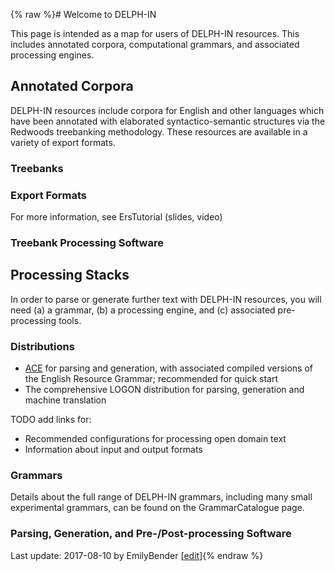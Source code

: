 {% raw %}# Welcome to DELPH-IN

This page is intended as a map for users of DELPH-IN resources. This
includes annotated corpora, computational grammars, and associated
processing engines.

## Annotated Corpora

DELPH-IN resources include corpora for English and other languages which
have been annotated with elaborated syntactico-semantic structures via
the Redwoods treebanking methodology. These resources are available in a
variety of export formats.

### Treebanks

### Export Formats

For more information, see ErsTutorial (slides, video)

### Treebank Processing Software

## Processing Stacks

In order to parse or generate further text with DELPH-IN resources, you
will need (a) a grammar, (b) a processing engine, and (c) associated
pre-processing tools.

### Distributions

- [ACE](http://sweaglesw.org/linguistics/ace/) for parsing and
generation, with associated compiled versions of the English
Resource Grammar; recommended for quick start
- The comprehensive LOGON distribution for
parsing, generation and machine translation

TODO add links for:

- Recommended configurations for processing open domain text
- Information about input and output formats

### Grammars

Details about the full range of DELPH-IN grammars, including many small
experimental grammars, can be found on the
GrammarCatalogue page.

### Parsing, Generation, and Pre-/Post-processing Software

Last update: 2017-08-10 by EmilyBender [[edit](https://github.com/delph-in/docs/wiki/UserWelcome/_edit)]{% endraw %}